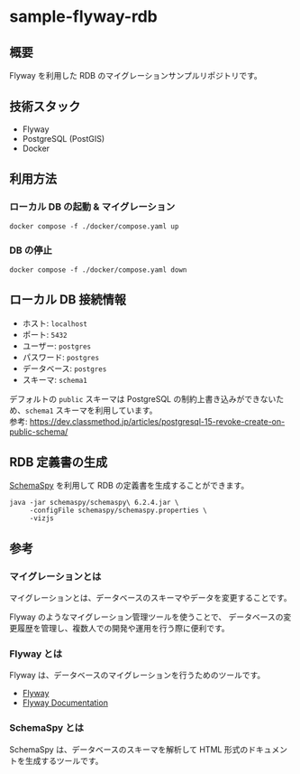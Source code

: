 # sample-flyway-rdb

## 概要

Flyway を利用した RDB のマイグレーションサンプルリポジトリです。

## 技術スタック

- Flyway
- PostgreSQL (PostGIS)
- Docker

## 利用方法

### ローカル DB の起動 & マイグレーション

```shell
docker compose -f ./docker/compose.yaml up
```

### DB の停止

```shell
docker compose -f ./docker/compose.yaml down
```

## ローカル DB 接続情報

- ホスト: `localhost`
- ポート: `5432`
- ユーザー: `postgres`
- パスワード: `postgres`
- データベース: `postgres`
- スキーマ: `schema1`

デフォルトの `public` スキーマは PostgreSQL の制約上書き込みができないため、`schema1` スキーマを利用しています。  
参考: https://dev.classmethod.jp/articles/postgresql-15-revoke-create-on-public-schema/

## RDB 定義書の生成

[SchemaSpy](https://schemaspy.org/) を利用して RDB の定義書を生成することができます。

```shell
java -jar schemaspy/schemaspy\ 6.2.4.jar \
     -configFile schemaspy/schemaspy.properties \
     -vizjs
```

## 参考

### マイグレーションとは

マイグレーションとは、データベースのスキーマやデータを変更することです。

Flyway のようなマイグレーション管理ツールを使うことで、
データベースの変更履歴を管理し、複数人での開発や運用を行う際に便利です。

### Flyway とは

Flyway は、データベースのマイグレーションを行うためのツールです。

- [Flyway](https://flywaydb.org/)
- [Flyway Documentation](https://flywaydb.org/documentation/)

### SchemaSpy とは

SchemaSpy は、データベースのスキーマを解析して HTML 形式のドキュメントを生成するツールです。
